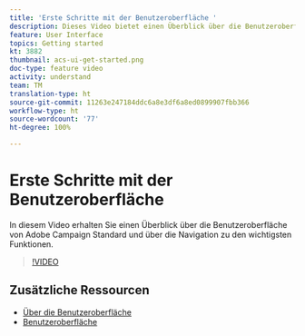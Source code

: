 ```yaml
---
title: 'Erste Schritte mit der Benutzeroberfläche '
description: Dieses Video bietet einen Überblick über die Benutzeroberfläche von Adobe Campaign Standard sowie die wichtigsten Funktionen.
feature: User Interface
topics: Getting started
kt: 3882
thumbnail: acs-ui-get-started.png
doc-type: feature video
activity: understand
team: TM
translation-type: ht
source-git-commit: 11263e247184ddc6a8e3df6a8ed0899907fbb366
workflow-type: ht
source-wordcount: '77'
ht-degree: 100%

---
```



# Erste Schritte mit der Benutzeroberfläche

In diesem Video erhalten Sie einen Überblick über die Benutzeroberfläche von Adobe Campaign Standard und über die Navigation zu den wichtigsten Funktionen.

>[!VIDEO](https://video.tv.adobe.com/v/18469?quality=12&captions=ger)

## Zusätzliche Ressourcen

* [Über die Benutzeroberfläche](https://experienceleague.adobe.com/docs/campaign-standard/using/getting-started/discovering-the-interface/about-the-interface.html?lang=de)
* [Benutzeroberfläche](https://experienceleague.adobe.com/docs/campaign-standard/using/getting-started/discovering-the-interface/interface-description.html?lang=de)
